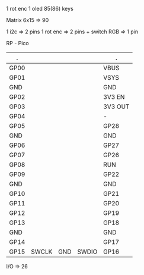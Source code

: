 1 rot enc
1 oled
85(86) keys


Matrix 6x15 => 90




1 i2c => 2 pins
1 rot enc => 2 pins + switch
RGB => 1 pin




RP - Pico

.     |       |     |       |     .
------|-------|-----|-------|------  
GP00  |       |     |       |  VBUS
GP01  |       |     |       |  VSYS
GND   |       |     |       |  GND
GP02  |       |     |       |  3V3 EN
GP03  |       |     |       |  3V3 OUT
GP04  |       |     |       |  -
GP05  |       |     |       |  GP28
GND   |       |     |       |  GND
GP06  |       |     |       |  GP27
GP07  |       |     |       |  GP26
GP08  |       |     |       |  RUN
GP09  |       |     |       |  GP22
GND   |       |     |       |  GND
GP10  |       |     |       |  GP21
GP11  |       |     |       |  GP20
GP12  |       |     |       |  GP19
GP13  |       |     |       |  GP18
GND   |       |     |       |  GND
GP14  |       |     |       |  GP17
GP15  | SWCLK | GND | SWDIO |  GP16

I/O => 26
